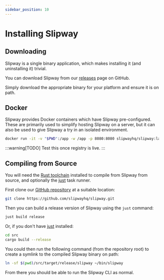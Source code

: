 ```yaml
---
sidebar_position: 10
---
```


# Installing Slipway

## Downloading

Slipway is a single binary application, which makes installing it (and uninstalling it) trivial.

You can download Slipway from our [releases](https://github.com/slipwayhq/slipway/releases) page on GitHub.

Simply download the appropriate binary for your platform and ensure it is on path.

## Docker

Slipway provides Docker containers which have Slipway pre-configured.
These are primarily used to simplify hosting Slipway on a server, but it can also be used to give Slipway a try in an isolated environment.

```sh
docker run -it -v "$PWD":/app -w /app -p 8080:8080 slipwayhq/slipway:latest
```

:::warning[TODO]
Test this once registry is live.
:::

## Compiling from Source

You will need the [Rust toolchain](https://www.rust-lang.org/tools/install) installed to compile from Slipway from source, and optionally the [just](https://github.com/casey/just) task runner.

First clone our [GitHub repository](https://github.com/slipwayhq/slipway) at a suitable location:
```sh
git clone https://github.com/slipwayhq/slipway.git
```

Then you can build a release version of Slipway using the `just` command:
```sh
just build release
```

Or, if you don't have [just](https://github.com/casey/just?tab=readme-ov-file) installed:
```sh
cd src
cargo build --release
```

You could then run the following command (from the repository root) to create a symlink to the compiled Slipway binary on path:
```sh
ln -sf $(pwd)/src/target/release/slipway ~/bin/slipway
```

From there you should be able to run the Slipway CLI as normal.